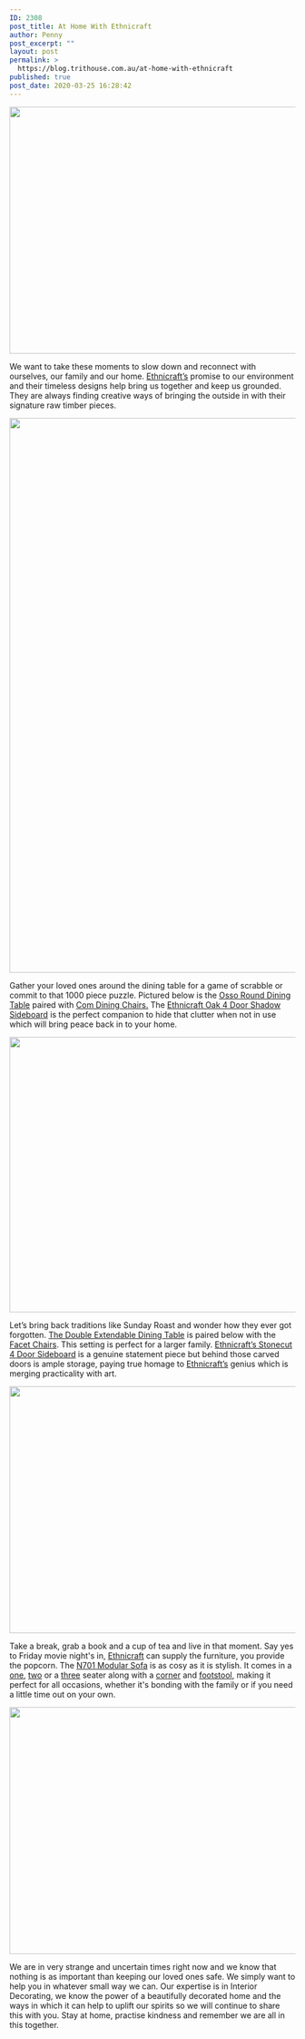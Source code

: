 ```yaml
---
ID: 2308
post_title: At Home With Ethnicraft
author: Penny
post_excerpt: ""
layout: post
permalink: >
  https://blog.trithouse.com.au/at-home-with-ethnicraft
published: true
post_date: 2020-03-25 16:28:42
---
```

<a href="https://www.trithouse.com.au/brands/ethnicraft-oak"><img class="aligncenter size-large wp-image-2313" src="https://blog.trithouse.com.au/wp-content/uploads/2020/03/odEhDOXe-1024x683.jpeg" alt="" width="650" height="434" /></a>
<p class="p1"><span class="s1">We want to take these moments to slow down and reconnect with ourselves, our family and our home. <a href="https://www.trithouse.com.au/brands/ethnicraft-oak">Ethnicraft’s</a> promise to our environment and their timeless designs help bring us together and keep us grounded. They are always finding creative ways of bringing the outside in with their signature raw timber pieces.</span></p>
<a href="https://www.trithouse.com.au/brands/ethnicraft-walnut/ethnicraft-walnut-spindle-queen-bed"><img class="aligncenter size-large wp-image-2314" src="https://blog.trithouse.com.au/wp-content/uploads/2020/03/ELIDS9Ge-683x1024.jpeg" alt="" width="650" height="975" /></a>
<p class="p2"><span class="s1">Gather your loved ones around the dining table for a game of scrabble or commit to that 1000 piece puzzle. Pictured below is the <a href="https://www.trithouse.com.au/brands/ethnicraft-oak/dining-tables/ethnicraft-oak-osso-round-dining-table">Osso Round Dining Table</a> paired with <a href="https://www.trithouse.com.au/dining/what-s-new/com-dining-chair">Com Dining Chairs.</a> The <a href="https://www.trithouse.com.au/brands/ethnicraft-oak/sideboards/ethnicraft-oak-shadow-5-doors-sideboard">Ethnicraft Oak 4 Door Shadow Sideboard</a> is the perfect companion to hide that clutter when not in use which will bring peace back in to your home.</span></p>
<a href="https://www.trithouse.com.au/brands/ethnicraft-oak/sideboards/ethnicraft-oak-shadow-5-doors-sideboard"><img class="aligncenter size-large wp-image-2309" src="https://blog.trithouse.com.au/wp-content/uploads/2020/03/x2CtiUGY-1024x762.jpeg" alt="" width="650" height="484" /></a>
<p class="p2"><span class="s1">Let’s bring back traditions like Sunday Roast and wonder how they ever got forgotten. <a href="https://www.trithouse.com.au/brands/ethnicraft-oak/dining-tables/ethnicraft-oak-double-extendable-dining-table">The Double Extendable Dining Table</a> is paired below with the <a href="https://www.trithouse.com.au/brands/ethnicraft-oak/dining-chairs/ethnicraft-oak-facette-dining-chair">Facet Chairs</a>. This setting is perfect for a larger family. <a href="https://www.trithouse.com.au/brands/ethnicraft-oak/sideboards/ethnicraft-oak-stonecut-4-doors-sideboard">Ethnicraft’s Stonecut 4 Door Sideboard</a> is a genuine statement piece but behind those carved doors is ample storage, paying true homage to <a href="https://www.trithouse.com.au/brands/ethnicraft-oak">Ethnicraft’s</a> genius which is merging practicality with art.</span></p>
<p class="p2"><a href="https://www.trithouse.com.au/brands/ethnicraft-oak/dining-tables/ethnicraft-oak-double-extendable-dining-table"><img class="aligncenter size-large wp-image-2310" src="https://blog.trithouse.com.au/wp-content/uploads/2020/03/tSeNlqOx-1024x683.jpeg" alt="" width="650" height="434" /></a></p>
<p class="p1"><span class="s1">Take a break, grab a book and a cup of tea and live in that moment. Say yes to Friday movie night's in, <a href="https://www.trithouse.com.au/brands/ethnicraft-oak">Ethnicraft</a> can supply the furniture, you provide the popcorn. The <a href="https://www.trithouse.com.au/catalogsearch/result/?q=n701">N701 Modular Sofa</a> is as cosy as it is stylish. It comes in a <a href="https://www.trithouse.com.au/living/lounge-chairs/ethnicraft-n701-1-seater-sofa">one</a>, <a href="https://www.trithouse.com.au/living/sofas/ethnicraft-n701-2-seater-sofa">two</a> or a <a href="https://www.trithouse.com.au/living/sofas/ethnicraft-n701-3-seater-sofa">three</a> seater along with a <a href="https://www.trithouse.com.au/living/lounge-chairs/ethnicraft-n701-corner">corner</a> and <a href="https://www.trithouse.com.au/living/stools/ethnicraft-n701-footstool">footstool</a>, making it perfect for all occasions, whether it's bonding with the family or if you need a little time out on your own.</span></p>
<p class="p1"><a href="https://www.trithouse.com.au/brands/ethnicraft-oak/cabinets/ethnicraft-oak-burung-storage-cupboard-2-sliding-doors"><span class="s1"><img class="aligncenter size-large wp-image-2312" src="https://blog.trithouse.com.au/wp-content/uploads/2020/03/3FWucnvo-1024x683.jpeg" alt="" width="650" height="434" /></span></a></p>
<p class="p1"><span class="s1">We are in very strange and uncertain times right now and we know that nothing is as important than keeping our loved ones safe. We simply want to help you in whatever small way we can. Our expertise is in Interior Decorating, we know the power of a beautifully decorated home and the ways in which it can help to uplift our spirits so we will continue to share this with you. Stay at home, practise kindness and remember we are all in this together.</span></p>
&nbsp;